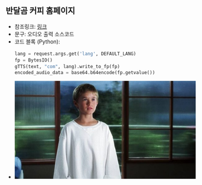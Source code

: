 ## 반달곰 커피 홈페이지
- 참조링크: [링크](https://반달곰_커피)
- 문구: 오디오 출력 소스코드
- 코드 블록 (Python):
  ```python
  lang = request.args.get('lang', DEFAULT_LANG)
  fp = BytesIO()
  gTTS(text, "com", lang).write_to_fp(fp)
  encoded_audio_data = base64.b64encode(fp.getvalue())
  ```
- ![가능한!](../../assets/david.jpg)
